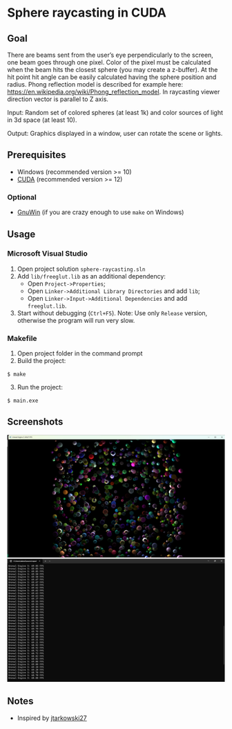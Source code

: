 # Sphere raycasting in CUDA

## Goal

There are beams sent from the user’s eye perpendicularly to the screen, one beam goes
through one pixel. Color of the pixel must be calculated when the beam hits the
closest sphere (you may create a z-buffer). At the hit point hit angle can be easily
calculated having the sphere position and radius.
Phong reflection model is described for example here:
https://en.wikipedia.org/wiki/Phong_reflection_model. In raycasting viewer
direction vector is parallel to Z axis.

Input: Random set of colored spheres (at least 1k) and color sources of light in 3d
space (at least 10).

Output: Graphics displayed in a window, user can rotate the scene or lights.

## Prerequisites
- Windows (recommended version >= 10)
- [CUDA](https://developer.nvidia.com/cuda-toolkit) (recommended version >= 12)

### Optional
- [GnuWin](https://gnuwin32.sourceforge.net/install.html) (if you are crazy enough to use `make` on Windows)

## Usage

### Microsoft Visual Studio
1. Open project solution `sphere-raycasting.sln`
2. Add `lib/freeglut.lib` as an additional dependency:
    - Open `Project->Properties`;
    - Open `Linker->Additional Library Directories` and add `lib`;
    - Open `Linker->Input->Additional Dependencies` and add `freeglut.lib`.
3. Start without debugging (`Ctrl+F5`). Note: Use only `Release` version, otherwise the program will run very slow.

### Makefile
1. Open project folder in the command prompt
2. Build the project:
```
$ make
```
3. Run the project:
```
$ main.exe
``` 

## Screenshots
![Application](docs/application.png)
![FPS in command prompt](docs/FPS.png)

## Notes
- Inspired by [jtarkowski27](https://github.com/jtarkowski27/sphere-raycasting)
